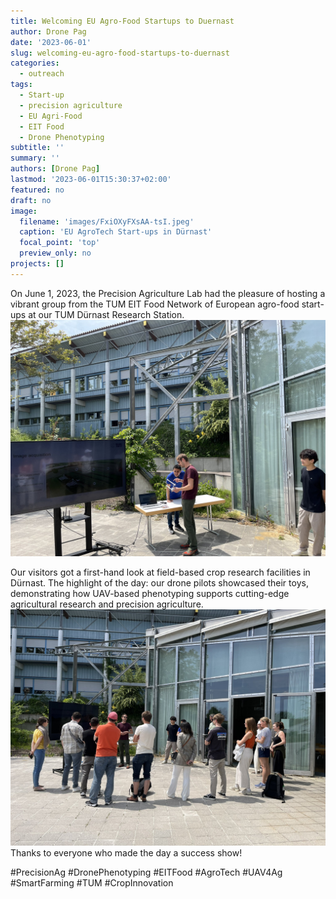 ```yaml
---
title: Welcoming EU Agro-Food Startups to Duernast
author: Drone Pag
date: '2023-06-01'
slug: welcoming-eu-agro-food-startups-to-duernast
categories:
  - outreach
tags:
  - Start-up
  - precision agriculture
  - EU Agri-Food
  - EIT Food
  - Drone Phenotyping
subtitle: ''
summary: ''
authors: [Drone Pag]
lastmod: '2023-06-01T15:30:37+02:00'
featured: no
draft: no
image:
  filename: 'images/FxiOXyFXsAA-tsI.jpeg'
  caption: 'EU AgroTech Start-ups in Dürnast'
  focal_point: 'top'
  preview_only: no
projects: []
---
```


On June 1, 2023, the Precision Agriculture Lab had the pleasure of hosting a vibrant group from the TUM EIT Food Network of European agro-food start-ups at our TUM Dürnast Research Station.
![PagLab Drone pilot team](images/FxiOXx0XgAAXwEG.jpeg)

Our visitors got a first-hand look at field-based crop research facilities in Dürnast. 
The highlight of the day: our drone pilots showcased their toys, demonstrating how UAV-based phenotyping supports cutting-edge agricultural research and precision agriculture.
![Moritz et al TV Showing research topic](images/FxiOXxvXoAMru5Y.jpeg)
Thanks to everyone who made the day a success show! 

#PrecisionAg #DronePhenotyping #EITFood #AgroTech #UAV4Ag #SmartFarming #TUM #CropInnovation
